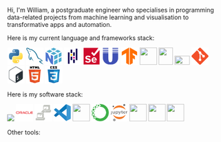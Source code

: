 Hi, I'm William, a postgraduate engineer who specialises in programming data-related projects from machine learning and visualisation to transformative apps and automation. 

Here is my current language and frameworks stack:

<div>
  <img src="https://github.com/devicons/devicon/blob/master/icons/python/python-original.svg"width="40" height="40">
  <img src="https://github.com/devicons/devicon/blob/master/icons/mysql/mysql-original.svg"width="40" height="40">
  <img src="https://github.com/devicons/devicon/blob/master/icons/numpy/numpy-original.svg"width="40" height="40">
  <img src="https://github.com/devicons/devicon/blob/master/icons/pandas/pandas-original.svg"width="40" height="40">
  <img src="https://github.com/devicons/devicon/blob/master/icons/selenium/selenium-original.svg"width="40" height="40">
  <img src="https://github.com/devicons/devicon/blob/master/icons/unix/unix-original.svg"width="40" height="40">
  <img src="https://github.com/devicons/devicon/blob/master/icons/tensorflow/tensorflow-original.svg"width="40" height="40">
  <img src="https://upload.wikimedia.org/wikipedia/commons/thumb/a/ae/Keras_logo.svg/1024px-Keras_logo.svg.png?20200317115153"width="40" height="40">
  <img src="https://upload.wikimedia.org/wikipedia/commons/thumb/1/10/PyTorch_logo_icon.svg/1200px-PyTorch_logo_icon.svg.png"width="33.3" height="40>
  <img src="https://seaborn.pydata.org/_images/logo-mark-lightbg.svg"width="40" height="40">
  <img src="https://upload.wikimedia.org/wikipedia/commons/thumb/9/93/Amazon_Web_Services_Logo.svg/1024px-Amazon_Web_Services_Logo.svg.png?20170912170050)"width="35" height="21">
  <img src="https://github.com/devicons/devicon/blob/master/icons/git/git-original.svg"width="40" height="40">
  <img src="https://github.com/devicons/devicon/blob/master/icons/bash/bash-original.svg"width="40" height="40">
  <img src="https://github.com/devicons/devicon/blob/master/icons/html5/html5-original-wordmark.svg"width="40" height="40">
  <img src="https://github.com/devicons/devicon/blob/master/icons/css3/css3-original-wordmark.svg"width="40" height="40">
<div>
  
 Here is my software stack:
<div>  
 <img src="https://upload.wikimedia.org/wikipedia/commons/thumb/1/1d/PyCharm_Icon.svg/1024px-PyCharm_Icon.svg.png?20200803065702"width="40 height="40">
 <img src="https://github.com/devicons/devicon/blob/master/icons/oracle/oracle-original.svg"width="40" height="40">
 <img src="https://github.com/devicons/devicon/blob/master/icons/putty/putty-plain.svg"width="40" height="40">
 <img src="https://github.com/devicons/devicon/blob/master/icons/vscode/vscode-original.svg"width="40" height="40">
 <img src="https://cdn.worldvectorlogo.com/logos/tableau-software.svg"width="40" height="40">
 <img src="https://github.com/devicons/devicon/blob/master/icons/anaconda/anaconda-original.svg"width="40" height="40""width="40" height="40">
 <img src="https://github.com/devicons/devicon/blob/master/icons/jupyter/jupyter-original-wordmark.svg"width="40" height="40">
 <img src=""width="40" height="40">
 <img src=""width="40" height="40">
 <img src=""width="40" height="40">
<div>
                                  
Other tools:
<div>
  <img src="" width="40" height="40>
  <img src="" width="40" height="40>
  <img src="" width="40" height="40>
  <img src="" width="40" height="40>
  <img src="" width="40" height="40>
  <img src="" width="40" height="40>  


